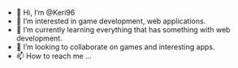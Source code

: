 - 👋 Hi, I’m @Keri96
- 👀 I’m interested in game development, web applications. 
- 🌱 I’m currently learning everything that has something with web development.
- 💞️ I’m looking to collaborate on games and interesting apps.
- 📫 How to reach me ...

<!---
Keri96/Keri96 is a ✨ special ✨ repository because its `README.md` (this file) appears on your GitHub profile.
You can click the Preview link to take a look at your changes.
--->
